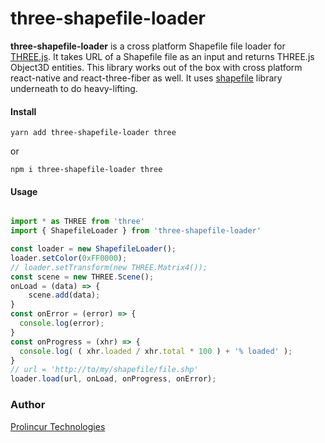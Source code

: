 
# three-shapefile-loader

**three-shapefile-loader** is a cross platform Shapefile file loader for [THREE.js](https://threejs.org/). It takes URL of a Shapefile file as an input and returns THREE.js Object3D entities. This library works out of the box with cross platform react-native and react-three-fiber as well. It uses [shapefile](https://www.npmjs.com/package/shapefile) library underneath to do heavy-lifting.

#### Install
```
yarn add three-shapefile-loader three
```
or
```
npm i three-shapefile-loader three
```

#### Usage

```javascript

import * as THREE from 'three'
import { ShapefileLoader } from 'three-shapefile-loader'

const loader = new ShapefileLoader();
loader.setColor(0xFF0000);
// loader.setTransform(new THREE.Matrix4());
const scene = new THREE.Scene();
onLoad = (data) => {
    scene.add(data);
}
const onError = (error) => {
  console.log(error);
}
const onProgress = (xhr) => {
  console.log( ( xhr.loaded / xhr.total * 100 ) + '% loaded' );
}
// url = 'http://to/my/shapefile/file.shp'
loader.load(url, onLoad, onProgress, onError);

```

### Author

[Prolincur Technologies](https://prolincur.com)
